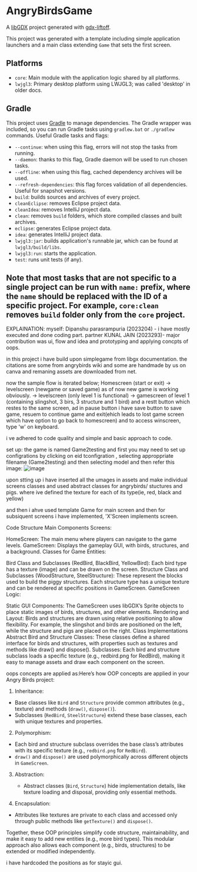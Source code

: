 # AngryBirdsGame

A [libGDX](https://libgdx.com/) project generated with [gdx-liftoff](https://github.com/libgdx/gdx-liftoff).

This project was generated with a template including simple application launchers and a main class extending `Game` that sets the first screen.

## Platforms

- `core`: Main module with the application logic shared by all platforms.
- `lwjgl3`: Primary desktop platform using LWJGL3; was called 'desktop' in older docs.

## Gradle

This project uses [Gradle](https://gradle.org/) to manage dependencies.
The Gradle wrapper was included, so you can run Gradle tasks using `gradlew.bat` or `./gradlew` commands.
Useful Gradle tasks and flags:

- `--continue`: when using this flag, errors will not stop the tasks from running.
- `--daemon`: thanks to this flag, Gradle daemon will be used to run chosen tasks.
- `--offline`: when using this flag, cached dependency archives will be used.
- `--refresh-dependencies`: this flag forces validation of all dependencies. Useful for snapshot versions.
- `build`: builds sources and archives of every project.
- `cleanEclipse`: removes Eclipse project data.
- `cleanIdea`: removes IntelliJ project data.
- `clean`: removes `build` folders, which store compiled classes and built archives.
- `eclipse`: generates Eclipse project data.
- `idea`: generates IntelliJ project data.
- `lwjgl3:jar`: builds application's runnable jar, which can be found at `lwjgl3/build/libs`.
- `lwjgl3:run`: starts the application.
- `test`: runs unit tests (if any).

Note that most tasks that are not specific to a single project can be run with `name:` prefix, where the `name` should be replaced with the ID of a specific project.
For example, `core:clean` removes `build` folder only from the `core` project.
-------------------------------------------------------------------------------------------------------------------------------------------------------------------

EXPLAINATION:
myself: Dipanshu parasrampuria (2023204) - i have mostly executed and done coding part. 
partner KUNAL JAIN (2023293)- major contribution was ui, flow and idea and prototyping and applying concpts of oops.

in this project i have build upon simplegame from libgx documentation.
the citations are some from angrybirds wiki and some are handmade by us on canva and remaning assets are downloaded from net.

now the sample flow is iterated below;
 Homescreen (start or exit) -> levelscreen (newgame or saved game) as of now new game is working obviously. -> levelscreen (only level 1 is functional) -> gamescreen of level 1 (containing slingshot, 3 birs, 3 structure and 1 bird) and a restt button which restes to the same screen, ad in pause button i have save button to save game, resuem to continue game and exit(ehich leads to lost game screen which have option to go back to homescreen) and to access winscreen, type 'w' on keyboard. 

i ve adhered to code quality and simple and basic approach to code.  

set up: the game is named Game2testing and first you may need to set up configrations by clicking on eid tconfigration , selecting approppriate filename (Game2testing) and then selecting model and then refer this image: ![image](https://github.com/user-attachments/assets/bd459e56-f2fd-4810-bb61-f768c78a0303)

upon stting up i have inserted all the umages in assets and make individual screens classes and used abstract classes for angrybirds/ stuctures and pigs. where ive defined the texture for each of its type(ie, red, black and yellow)

and then i ahve used template Game for main screen and then for subsiquent screens i have implemented, 'X'Screen implements screen.

Code Structure
Main Components
Screens:

HomeScreen: The main menu where players can navigate to the game levels.
GameScreen: Displays the gameplay GUI, with birds, structures, and a background.
Classes for Game Entities:

Bird Class and Subclasses (RedBird, BlackBird, YellowBird): Each bird type has a texture (image) and can be drawn on the screen.
Structure Class and Subclasses (WoodStructure, SteelStructure): These represent the blocks used to build the piggy structures. Each structure type has a unique texture and can be rendered at specific positions in GameScreen.
GameScreen Logic:

Static GUI Components: The GameScreen uses libGDX’s Sprite objects to place static images of birds, structures, and other elements.
Rendering and Layout: Birds and structures are drawn using relative positioning to allow flexibility. For example, the slingshot and birds are positioned on the left, while the structure and pigs are placed on the right.
Class Implementations
Abstract Bird and Structure Classes: These classes define a shared interface for birds and structures, with properties such as textures and methods like draw() and dispose().
Subclasses: Each bird and structure subclass loads a specific texture (e.g., redbird.png for RedBird), making it easy to manage assets and draw each component on the screen.

oops concepts are applied as:Here’s how OOP concepts are applied in your Angry Birds project:

 1. Inheritance:
   - Base classes like `Bird` and `Structure` provide common attributes (e.g., texture) and methods (`draw()`, `dispose()`).
   - Subclasses (`RedBird`, `SteelStructure`) extend these base classes, each with unique textures and properties.

 2. Polymorphism:
   - Each bird and structure subclass overrides the base class’s attributes with its specific texture (e.g., `redbird.png` for `RedBird`).
   - `draw()` and `dispose()` are used polymorphically across different objects in `GameScreen`.

3. Abstraction:
   - Abstract classes (`Bird`, `Structure`) hide implementation details, like texture loading and disposal, providing only essential methods.

 4. Encapsulation:
   - Attributes like textures are private to each class and accessed only through public methods like `getTexture()` and `dispose()`.

Together, these OOP principles simplify code structure, maintainability, and make it easy to add new entities (e.g., more bird types). This modular approach also allows each component (e.g., birds, structures) to be extended or modified independently.


i have hardcoded the positions as for stayic gui.




